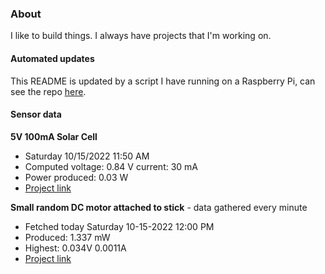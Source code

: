 ### About
I like to build things. I always have projects that I'm working on.

#### Automated updates
This README is updated by a script I have running on a Raspberry Pi, can see the repo [here](https://github.com/jdc-cunningham/raspi-git-repo-updater).

#### Sensor data
**5V 100mA Solar Cell**
- Saturday 10/15/2022 11:50 AM
- Computed voltage: 0.84 V current: 30 mA
- Power produced: 0.03 W
- [Project link](https://github.com/jdc-cunningham/raspisolarplotter)

**Small random DC motor attached to stick** - data gathered every minute
- Fetched today Saturday 10-15-2022 12:00 PM
- Produced: 1.337 mW
- Highest: 0.034V 0.0011A
- [Project link](https://github.com/jdc-cunningham/turbine-raspi)
